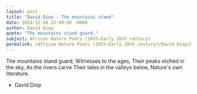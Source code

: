 ```yaml
---
layout: post
title: "David Diop - The mountains stand"
date: 2024-12-28 12:00:00 -0000
author: David Diop
quote: "The mountains stand guard,"
subject: African Nature Poets (19th–Early 20th century)
permalink: /African Nature Poets (19th–Early 20th century)/David Diop/David Diop - The mountains stand
---
```


The mountains stand guard,
Witnesses to the ages,
Their peaks etched in the sky,
As the rivers carve
Their tales in the valleys below,
Nature's own literature.

- David Diop
